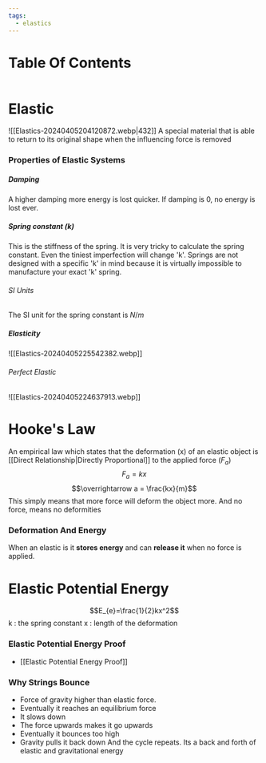 ```yaml
---
tags:
  - elastics
---
```

# Table Of Contents
```table-of-contents
```
# Elastic
![[Elastics-20240405204120872.webp|432]]
A special material that is able to return to its original shape when the influencing force is removed
### Properties of Elastic Systems
##### Damping
A higher damping more energy is lost quicker.
If damping is 0, no energy is lost ever.
##### Spring constant (k)
This is the stiffness of the spring.
It is very tricky to calculate the spring constant. Even the tiniest imperfection will change 'k'.
Springs are not designed with a specific 'k' in mind because it is virtually impossible to manufacture your exact 'k' spring.
###### SI Units
The SI unit for the spring constant is $N/m$
##### Elasticity
![[Elastics-20240405225542382.webp]]
###### Perfect Elastic
![[Elastics-20240405224637913.webp]]

# Hooke's Law
An empirical law which states that the deformation (x) of an elastic object is [[Direct Relationship|Directly Proportional]] to the applied force ($F_{a}$)
$$F_{a}=kx$$
$$\overrightarrow a = \frac{kx}{m}$$
This simply means that more force will deform the object more. And no force, means no deformities
### Deformation And Energy
When an elastic is it **stores energy** and can **release it** when no force is applied.
# Elastic Potential Energy
$$E_{e}=\frac{1}{2}kx^2$$
k : the spring constant
x : length of the deformation
### Elastic Potential Energy Proof
- [[Elastic Potential Energy Proof]]
### Why Strings Bounce
- Force of gravity higher than elastic force.
- Eventually it reaches an equilibrium force
- It slows down
- The force upwards makes it go upwards
- Eventually it bounces too high
- Gravity pulls it back down
And the cycle repeats. Its a back and forth of elastic and gravitational energy

